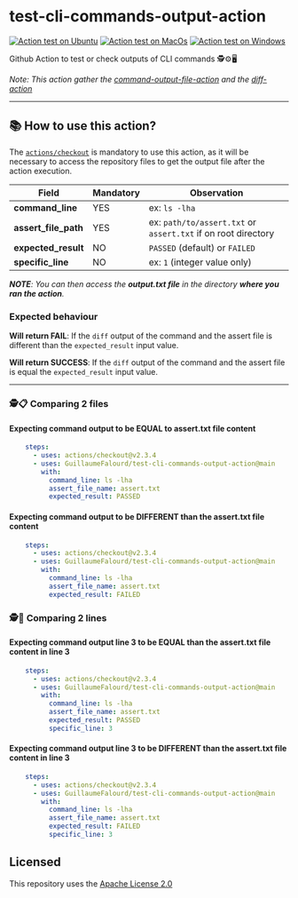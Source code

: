 # test-cli-commands-output-action

[![Action test on Ubuntu](https://github.com/GuillaumeFalourd/test-cli-commands-output-action/actions/workflows/ubuntu_test_command_output.yml/badge.svg)](https://github.com/GuillaumeFalourd/test-cli-commands-output-action/actions/workflows/ubuntu_test_command_output.yml) [![Action test on MacOs](https://github.com/GuillaumeFalourd/test-cli-commands-output-action/actions/workflows/macos_test_command_output.yml/badge.svg)](https://github.com/GuillaumeFalourd/test-cli-commands-output-action/actions/workflows/macos_test_command_output.yml) [![Action test on Windows](https://github.com/GuillaumeFalourd/test-cli-commands-output-action/actions/workflows/windows_test_command_output.yml/badge.svg)](https://github.com/GuillaumeFalourd/test-cli-commands-output-action/actions/workflows/windows_test_command_output.yml)

Github Action to test or check outputs of CLI commands 🕵️⚙️🖥

*Note: This action gather the [command-output-file-action](https://github.com/GuillaumeFalourd/command-output-file-action) and the [diff-action](https://github.com/GuillaumeFalourd/diff-action)*

* * *

## 📚 How to use this action?

The [`actions/checkout`](https://github.com/actions/checkout) is mandatory to use this action, as it will be necessary to access the repository files to get the output file after the action execution.

Field | Mandatory | Observation
------------ | ------------  | -------------
**command_line** | YES | ex: `ls -lha`
**assert_file_path** | YES | ex: `path/to/assert.txt` or `assert.txt` if on root directory
**expected_result** | NO | `PASSED` (default) or `FAILED`
**specific_line** | NO | ex: `1` (integer value only)

_**NOTE**: You can then access the **output.txt file** in the directory **where you ran the action**._

### Expected behaviour

**Will return FAIL**: If the `diff` output of the command and the assert file is different than the `expected_result` input value.

**Will return SUCCESS**: If the `diff` output of the command and the assert file is equal the `expected_result` input value.

 * * *

### 🕵️📋 Comparing 2 files

#### Expecting command output to be EQUAL to assert.txt file content

```yaml
    steps:
      - uses: actions/checkout@v2.3.4
      - uses: GuillaumeFalourd/test-cli-commands-output-action@main
        with:
          command_line: ls -lha
          assert_file_name: assert.txt
          expected_result: PASSED
```

#### Expecting command output to be DIFFERENT than the assert.txt file content

```yaml
    steps:
      - uses: actions/checkout@v2.3.4
      - uses: GuillaumeFalourd/test-cli-commands-output-action@main
        with:
          command_line: ls -lha
          assert_file_name: assert.txt
          expected_result: FAILED
```

### 🕵📝 Comparing 2 lines

#### Expecting command output line 3 to be EQUAL than the assert.txt file content in line 3

```yaml
    steps:
      - uses: actions/checkout@v2.3.4
      - uses: GuillaumeFalourd/test-cli-commands-output-action@main
        with:
          command_line: ls -lha
          assert_file_name: assert.txt
          expected_result: PASSED
          specific_line: 3
```

#### Expecting command output line 3 to be DIFFERENT than the assert.txt file content in line 3

```yaml
    steps:
      - uses: actions/checkout@v2.3.4
      - uses: GuillaumeFalourd/test-cli-commands-output-action@main
        with:
          command_line: ls -lha
          assert_file_name: assert.txt
          expected_result: FAILED
          specific_line: 3
```

## Licensed

This repository uses the [Apache License 2.0](https://github.com/GuillaumeFalourd/aws-cliaction/blob/main/LICENSE)

